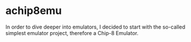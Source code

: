 # achip8emu

In order to dive deeper into emulators, I decided to start with the so-called simplest emulator project, therefore a Chip-8 Emulator.
